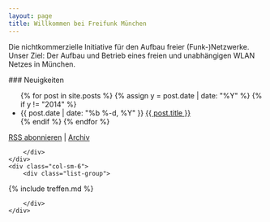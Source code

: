 ```yaml
---
layout: page
title: Willkommen bei Freifunk München
---
```


Die nichtkommerzielle Initiative für den Aufbau freier (Funk-)Netzwerke.
Unser Ziel: Der Aufbau und Betrieb eines freien und unabhängigen WLAN Netzes in München.

<div class="row">        
    <div class="col-sm-6">
        <div class="list-group">

<div class="panel-heading" markdown="1">
### Neuigkeiten

<ul class="posts">
{% for post in site.posts %}
  {% assign y = post.date | date: "%Y" %}
  {% if y != "2014" %}
  <li>
    <span class="post-date">{{ post.date | date: "%b %-d, %Y" }}</span>
    <a class="post-link" href="{{ post.url | prepend: site.baseurl }}">{{ post.title }}</a>
  </li>
  {% endif %}
{% endfor %}
</ul>

<p class="rss-subscribe"><a href="{{ "/feed.xml" | prepend: site.baseurl }}">RSS abonnieren</a> | <a href="{{ "/archiv" | prepend: site.baseurl }}">Archiv</a></p>
</div>

        </div>
    </div>
    <div class="col-sm-6">
        <div class="list-group">

<div class="panel-heading" markdown="1">
{% include treffen.md %}
</div>

        </div>
    </div>

</div>
